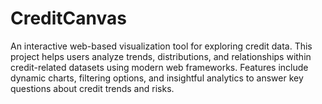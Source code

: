 # CreditCanvas
An interactive web-based visualization tool for exploring credit data. This project helps users analyze trends, distributions, and relationships within credit-related datasets using modern web frameworks. Features include dynamic charts, filtering options, and insightful analytics to answer key questions about credit trends and risks. 
